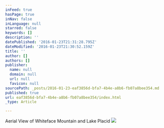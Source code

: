 ```yaml
---
inFeed: true
hasPage: true
inNav: false
inLanguage: null
starred: false
keywords: []
description: ''
datePublished: '2016-01-23T21:31:28.795Z'
dateModified: '2016-01-23T21:30:52.159Z'
title: ''
author: []
authors: []
publisher:
  name: null
  domain: null
  url: null
  favicon: null
sourcePath: _posts/2016-01-23-eaf3856d-bfa7-4b4e-a8b6-fb07a8bee354.md
published: true
url: eaf3856d-bfa7-4b4e-a8b6-fb07a8bee354/index.html
_type: Article

---
```

Aerial View of Whiteface Mountain and Lake Placid
![](https://the-grid-user-content.s3-us-west-2.amazonaws.com/992fc4b5-05ee-4930-aec4-776b7def619b.jpg)